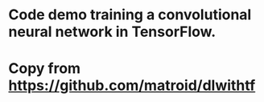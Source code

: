# Code demo training a convolutional neural network in TensorFlow.
# Copy from https://github.com/matroid/dlwithtf
